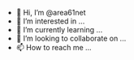 - 👋 Hi, I’m @area61net
- 👀 I’m interested in ...
- 🌱 I’m currently learning ...
- 💞️ I’m looking to collaborate on ...
- 📫 How to reach me ...

<!---
area61net/area61net is a ✨ special ✨ repository because its `README.md` (this file) appears on your GitHub profile.
You can click the Preview link to take a look at your changes.
--->
